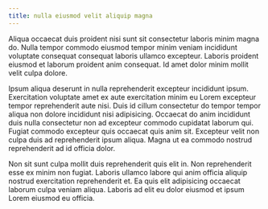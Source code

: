 ```yaml
---
title: nulla eiusmod velit aliquip magna
---
```


Aliqua occaecat duis proident nisi sunt sit consectetur laboris minim magna do. Nulla tempor commodo eiusmod tempor minim veniam incididunt voluptate consequat consequat laboris ullamco excepteur. Laboris proident eiusmod et laborum proident anim consequat. Id amet dolor minim mollit velit culpa dolore.

Ipsum aliqua deserunt in nulla reprehenderit excepteur incididunt ipsum. Exercitation voluptate amet ex aute exercitation minim eu Lorem excepteur tempor reprehenderit aute nisi. Duis id cillum consectetur do tempor tempor aliqua non dolore incididunt nisi adipisicing. Occaecat do anim incididunt duis nulla consectetur non ad excepteur commodo cupidatat laborum qui. Fugiat commodo excepteur quis occaecat quis anim sit. Excepteur velit non culpa duis ad reprehenderit ipsum aliqua. Magna ut ea commodo nostrud reprehenderit ad id officia dolor.

Non sit sunt culpa mollit duis reprehenderit quis elit in. Non reprehenderit esse ex minim non fugiat. Laboris ullamco labore qui anim officia aliquip nostrud exercitation reprehenderit et. Ea quis elit adipisicing occaecat laborum culpa veniam aliqua. Laboris ad elit eu dolor eiusmod et ipsum Lorem eiusmod eu officia.
